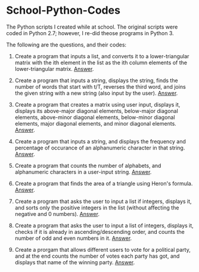# School-Python-Codes
The Python scripts I created while at school. The original scripts were coded in Python 2.7; however, I re-did theose programs in Python 3.

The following are the questions, and their codes:

1. Create a program that inputs a list, and converts it to a lower-triangular matrix with the ith element in the list as the ith column elements of the lower-triangular matrix. [Answer](https://github.com/Parv-Joshi/School-Python-Codes/blob/main/Convert%20List%20to%20Lower%20Triangular%20Matrix.ipynb).

1. Create a program that inputs a string, displays the string, finds the number of words that start with t/T, reverses the third word, and joins the given string with a new string (also input by the user). [Answer](https://github.com/Parv-Joshi/School-Python-Codes/blob/main/String%20input%2C%20display%2C%20count%20words%20starting%20with%20t%2C%20reverse%20third%20word%2C%20join%20with%20another%20string.ipynb).

1. Create a program that creates a matrix using user input, displays it, displays its above-major diagonal elements, below-major diagonal elements, above-minor diagonal elements, below-minor diagonal elements, major diagonal elements, and minor diagonal elements. [Answer](https://github.com/Parv-Joshi/School-Python-Codes/blob/main/Matrix%20Input%20Display%20(Above(Below)%20Major(Minor)%20Diagonal)%20Elements.ipynb).

1. Create a program that inputs a string, and displays the frequency and percentage of occurance of an alphanumeric character in that string. [Answer](https://github.com/Parv-Joshi/School-Python-Codes/blob/main/Frequecy%20and%20percentage%20of%20alphanumeric%20characters%20in%20a%20string.ipynb).

1. Create a program that counts the number of alphabets, and alphanumeric characters in a user-input string. [Answer](https://github.com/Parv-Joshi/School-Python-Codes/blob/main/Number%20of%20alphabets%20and%20alphanumeric%20characters%20in%20a%20string.ipynb).

1. Create a program that finds the area of a triangle using Heron's formula. [Answer](https://github.com/Parv-Joshi/School-Python-Codes/blob/main/Herons%20Formula.ipynb).

1. Create a program that asks the user to input a list if integers, displays it, and sorts only the positive integers in the list (without affecting the negative and 0 numbers).
[Answer](https://github.com/Parv-Joshi/School-Python-Codes/blob/main/Sort%20positive%20numbers%20of%20a%20list.ipynb).

1. Create a program that asks the user to input a list of integers, displays it, checks if it is already in ascending/descending order, and counts the number of odd and even numbers in it. [Answer](https://github.com/Parv-Joshi/School-Python-Codes/blob/main/List%20check%20its%20order%20and%20count%20number%20of%20odd%20and%20even%20numbers.ipynb).

1. Create a prorgam that allows different users to vote for a political party, and at the end counts the number of votes each party has got, and displays that name of the winning party. [Answer](https://github.com/Parv-Joshi/School-Python-Codes/blob/main/Election%20Simulation.ipynb).






